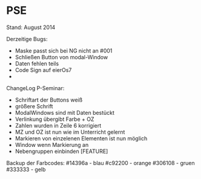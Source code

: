 PSE
===
Stand: August 2014


Derzeitige Bugs:
- Maske passt sich bei NG nicht an #001 
- Schließen Button von modal-Window
- Daten fehlen teils 
- Code Sign auf eierOs7
- 






ChangeLog P-Seminar:
- Schriftart der Buttons weiß
- größere Schrift
- ModalWindows sind mit Daten bestückt
- Verlinkung übergibt Farbe + OZ
- Zahlen wurden in Zeile 6 korrigiert
- MZ und OZ ist nun wie im Unterricht gelernt
- Markieren von einzelenen Elementen ist nun möglich
- Window wenn Markierung an 
- Nebengruppen einbinden [FEATURE]

Backup der Farbcodes:
#14396a - blau
#c92200 - orange
#306108 - gruen
#333333 - gelb

